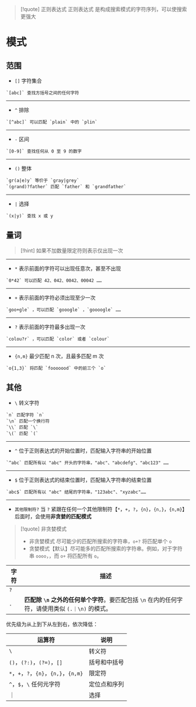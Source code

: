 >[!quote] 正则表达式
>正则表达式 是构成搜索模式的字符序列，可以使搜索更强大

# 模式
## 范围
- `[]` 字符集合
```
`[abc]` 查找方括号之间的任何字符
```

---

- `^` 排除
```
`[^abc]` 可以匹配 `plain` 中的 `plin`
```

---

- `-` 区间
```
`[0-9]` 查找任何从 0 至 9 的数字
```

---

- `()` 整体
```
`gr(a|e)y` 等价于 `gray|grey`
`(grand)?father` 匹配 `father` 和 `grandfather`
```

---

- `|` 选择
```
`(x|y)` 查找 x 或 y
```

## 量词
>[!hint] 如果不加数量限定符则表示仅出现一次

---

- `*` 表示前面的字符可以出现任意次，甚至不出现
```
`0*42` 可以匹配 42、042、0042、00042 ……
```

---

- `+` 表示前面的字符必须出现至少一次
```
`goo+gle` ，可以匹配 `gooogle` ，`goooogle` ……
```

---

- `?` 表示前面的字符最多出现一次
```
`colou?r` ，可以匹配 `color` 或者 `colour`
```

---

- `{n,m}` 最少匹配 n 次，且最多匹配 m 次
```
`o{1,3}` 将匹配 `fooooood` 中的前三个 `o`
```

## 其他
- `\` 转义字符
```
`n` 匹配字符 `n`
`\n` 匹配一个换行符
`\\` 匹配 `\`
`\(` 匹配 `(`
```

---

- `^` 位于正则表达式的开始位置时，匹配输入字符串的开始位置
```
`^abc` 匹配所有以 "abc" 开头的字符串，"abc"、"abcdefg"、"abc123" ……
```

---

- `$` 位于正则表达式的结束位置时，匹配输入字符串的结束位置
```
`abc$` 匹配所有以 "abc" 结尾的字符串，"123abc"、"xyzabc"……
```

---

- `其他限制符?` 当 `?` 紧跟在任何一个其他限制符【`*`，`+`，`?`，`{n}`，`{n,}`，`{n,m}`】后面时，会使用**非贪婪的匹配模式**

>[!quote] 非贪婪模式
>- 非贪婪模式 尽可能少的匹配所搜索的字符串，`o+?` 将匹配单个 `o`
>- 贪婪模式【默认】尽可能多的匹配所搜索的字符串。例如，对于字符串 `oooo`，，而 `o+` 将匹配所有 `o`。

| 字符  | 描述                                                            |
| --- | ------------------------------------------------------------- |
| `?` |                                                               |
| `.` | **匹配除 `\n` 之外的任何单个字符**。要匹配包括 `\n` 在内的任何字符，请使用类似 `(.｜\n)` 的模式。 |


优先级为从上到下从左到右，依次降低：

| 运算符                              | 说明     |
| -------------------------------- | ------ |
| `\`                              | 转义符    |
| `()`，`(?:)`，`(?=)`，`[]`          | 括号和中括号 |
| `*`，`+`，`?`，`{n}`，`{n,}`，`{n,m}` | 限定符    |
| `^`，`$`，`\` 任何元字符                | 定位点和序列 |
| ｜                                | 选择     |
